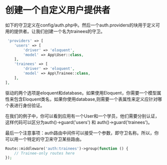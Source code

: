 # 创建一个自定义用户提供者

如下的守卫定义在config/auth.php中。然后一个auth.providers的块用于定义可用的提供者。让我们创建一个名为trainees的守卫。

```php
 'providers' => [
    'users' => [
        'driver' => 'eloquent',
        'model' => App\User::class,
    ],
    'trainees' => [
        'driver' => 'eloquent',
        'model' => App\Trainee::class,
    ], 
],
```

驱动的两个选项是eloquent和database。如果使用Eloquent，你需要一个模型属性来包含Eloquent类名，如果你使用database,则需要一个表属性来定义应针对哪个表进行身份验证。

在我们的例子中，你可以看到应用有一个User和一个学员，他们需要分别认证，这样代码可以区分为auth\(\)-&gt;guard\('users'\) 和 auth\(\)-&gt;guard\('trainees'\)。

最后一个注意事项：auth路由中间件可以接受一个参数，即守卫名称。所以，你可以用一个特定的守卫来守卫某些路由。

```php
Route::middleware('auth:trainees')->group(function () { 
    // Trainee-only routes here
});
```

